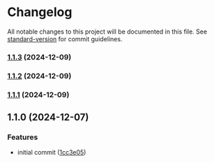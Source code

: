 # Changelog

All notable changes to this project will be documented in this file. See [standard-version](https://github.com/conventional-changelog/standard-version) for commit guidelines.

### [1.1.3](https://github.com/similie/shared-microservice-utils/compare/v1.1.2...v1.1.3) (2024-12-09)

### [1.1.2](https://github.com/similie/shared-microservice-utils/compare/v1.1.1...v1.1.2) (2024-12-09)

### [1.1.1](https://github.com/similie/shared-microservice-utils/compare/v1.1.0...v1.1.1) (2024-12-09)

## 1.1.0 (2024-12-07)


### Features

* initial commit ([1cc3e05](https://github.com/similie/shared-microservice-utils/commit/1cc3e0528b923bbe67c7f2b8fec88430af5df663))

